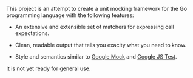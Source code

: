 This project is an attempt to create a unit mocking framework for the Go
programming language with the following features:

 *  An extensive and extensible set of matchers for expressing call
    expectations.

 *  Clean, readable output that tells you exaclty what you need to know.

 *  Style and semantics similar to [Google Mock][googlemock] and
    [Google JS Test][google-js-test].

It is not yet ready for general use.

[googlemock]: http://code.google.com/p/googlemock/
[google-js-test]: http://code.google.com/p/google-js-test/
